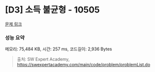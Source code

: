 # [D3] 소득 불균형 - 10505 

[문제 링크](https://swexpertacademy.com/main/code/problem/problemDetail.do?contestProbId=AXNP4CvauaMDFAXS) 

### 성능 요약

메모리: 75,484 KB, 시간: 257 ms, 코드길이: 2,936 Bytes



> 출처: SW Expert Academy, https://swexpertacademy.com/main/code/problem/problemList.do